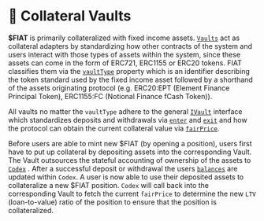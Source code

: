 # 🏺 Collateral Vaults

**$FIAT** is primarily collateralized with fixed income assets. [`Vaults`](https://www.github.com/fiatdao/vaults) act as collateral adapters by standardizing how other contracts of the system and users interact with those types of assets within the system, since these assets can come in the form of ERC721, ERC1155 or ERC20 tokens. FIAT classifies them via the [`vaultType`](https://github.com/fiatdao/fiat/blob/main/src/interfaces/IVault.sol#L20) property which is an identifier describing the token standard used by the fixed income asset followed by a shorthand of the assets originating protocol (e.g. ERC20:EPT (Element Finance Principal Token), ERC1155:FC (Notional Finance fCash Token)).

All vaults no matter the `vaultType` adhere to the general [`IVault`](https://github.com/fiatdao/fiat/blob/main/src/interfaces/IVault.sol) interface which standardizes deposits and withdrawals via [`enter`](https://github.com/fiatdao/fiat/blob/main/src/interfaces/IVault.sol#L36) and [`exit`](https://github.com/fiatdao/fiat/blob/main/src/interfaces/IVault.sol#L42) and how the protocol can obtain the current collateral value via [`fairPrice`](https://github.com/fiatdao/fiat/blob/main/src/interfaces/IVault.sol#L30).

Before users are able to mint new $FIAT (by opening a position), users first have to put up collateral  by depositing assets into the corresponding Vault. The Vault outsources the stateful accounting of ownership of the assets to [`Codex`](https://github.com/fiatdao/fiat/blob/main/src/Codex.sol) . After a successful deposit or withdrawal the users [`balances`](https://github.com/fiatdao/fiat/blob/main/src/Codex.sol#L73) are updated within `Codex`. A user is now able to use their deposited assets to collateralize a new $FIAT position. `Codex` will call back into the corresponding Vault to fetch the current `fairPrice` to determine the new `LTV` (loan-to-value) ratio of the position to ensure that the position is collateralized.


